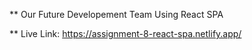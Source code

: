 ** Our Future Developement Team Using React SPA

** Live Link: https://assignment-8-react-spa.netlify.app/